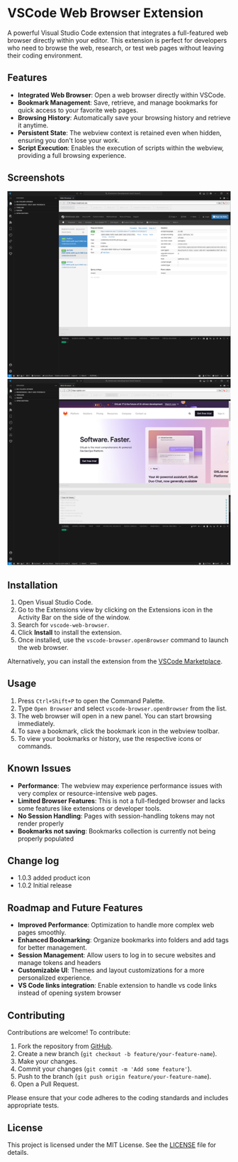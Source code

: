 <!-- @format -->

# VSCode Web Browser Extension

A powerful Visual Studio Code extension that integrates a full-featured web browser directly within your editor. This extension is perfect for developers who need to browse the web, research, or test web pages without leaving their coding environment.

## Features

-   **Integrated Web Browser**: Open a web browser directly within VSCode.
-   **Bookmark Management**: Save, retrieve, and manage bookmarks for quick access to your favorite web pages.
-   **Browsing History**: Automatically save your browsing history and retrieve it anytime.
-   **Persistent State**: The webview context is retained even when hidden, ensuring you don't lose your work.
-   **Script Execution**: Enables the execution of scripts within the webview, providing a full browsing experience.

## Screenshots

![Web Browser in VSCode](images/screenshot1.png)
![Bookmark & History Management](images/screenshot2.png)

## Installation

1. Open Visual Studio Code.
2. Go to the Extensions view by clicking on the Extensions icon in the Activity Bar on the side of the window.
3. Search for `vscode-web-browser`.
4. Click **Install** to install the extension.
5. Once installed, use the `vscode-browser.openBrowser` command to launch the web browser.

Alternatively, you can install the extension from the [VSCode Marketplace](https://marketplace.visualstudio.com/items?itemName=mfolarin.mfolarin-vscode-web-browser).

## Usage

1. Press `Ctrl+Shift+P` to open the Command Palette.
2. Type `Open Browser` and select `vscode-browser.openBrowser` from the list.
3. The web browser will open in a new panel. You can start browsing immediately.
4. To save a bookmark, click the bookmark icon in the webview toolbar.
5. To view your bookmarks or history, use the respective icons or commands.

## Known Issues

-   **Performance**: The webview may experience performance issues with very complex or resource-intensive web pages.
-   **Limited Browser Features**: This is not a full-fledged browser and lacks some features like extensions or developer tools.
-   **No Session Handling**: Pages with session-handling tokens may not render properly
-   **Bookmarks not saving**: Bookmarks collection is currently not being properly populated

## Change log

-   1.0.3 added product icon
-   1.0.2 Initial release

## Roadmap and Future Features

-   **Improved Performance**: Optimization to handle more complex web pages smoothly.
-   **Enhanced Bookmarking**: Organize bookmarks into folders and add tags for better management.
-   **Session Management**: Allow users to log in to secure websites and manage tokens and headers
-   **Customizable UI**: Themes and layout customizations for a more personalized experience.
-   **VS Code links integration**: Enable extension to handle vs code links instead of opening system browser

## Contributing

Contributions are welcome! To contribute:

1. Fork the repository from [GitHub](https://github.com/folarinmartins/vscode-web-browser).
2. Create a new branch (`git checkout -b feature/your-feature-name`).
3. Make your changes.
4. Commit your changes (`git commit -m 'Add some feature'`).
5. Push to the branch (`git push origin feature/your-feature-name`).
6. Open a Pull Request.

Please ensure that your code adheres to the coding standards and includes appropriate tests.

## License

This project is licensed under the MIT License. See the [LICENSE](LICENSE) file for details.
